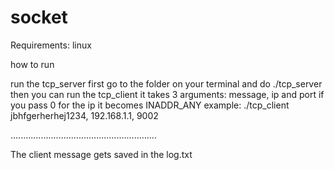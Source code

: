 # socket


Requirements:
linux

how to run

run the tcp_server first go to the folder on your terminal and do ./tcp_server
then you can run the tcp_client it takes 3 arguments: message, ip and port
if you pass 0 for the ip it becomes INADDR_ANY
example: ./tcp_client jbhfgerherhej1234, 192.168.1.1, 9002

.......................................................... 


The client message gets saved in the log.txt
